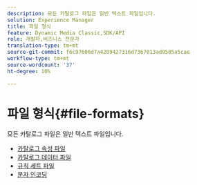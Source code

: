 ```yaml
---
description: 모든 카탈로그 파일은 일반 텍스트 파일입니다.
solution: Experience Manager
title: 파일 형식
feature: Dynamic Media Classic,SDK/API
role: 개발자,비즈니스 전문가
translation-type: tm+mt
source-git-commit: f6c97606d7a4209427316d7367013ad9585a5cae
workflow-type: tm+mt
source-wordcount: '37'
ht-degree: 10%

---
```



# 파일 형식{#file-formats}

모든 카탈로그 파일은 일반 텍스트 파일입니다.

* [카탈로그 속성 파일](r-catalog-attribute-files.md)
* [카탈로그 데이터 파일](r-catalog-data-files.md)
* [규칙 세트 파일](r-rule-set-files.md)
* [문자 인코딩](r-is-cat-character-encoding.md)
